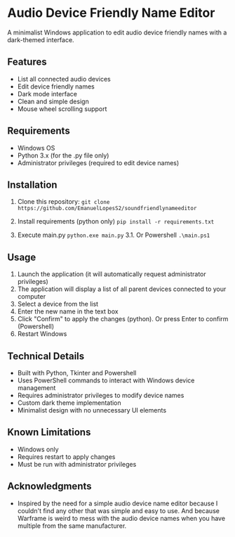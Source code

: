 # Audio Device Friendly Name Editor

A minimalist Windows application to edit audio device friendly names with a dark-themed interface.

## Features

- List all connected audio devices
- Edit device friendly names
- Dark mode interface
- Clean and simple design
- Mouse wheel scrolling support

## Requirements

- Windows OS
- Python 3.x (for the .py file only)
- Administrator privileges (required to edit device names)

## Installation

1. Clone this repository:
 `git clone https://github.com/EmanuelLopesS2/soundfriendlynameeditor`

2. Install requirements (python only)
 `pip install -r requirements.txt`

3. Execute main.py
 `python.exe main.py`
3.1. Or Powershell
 `.\main.ps1`

## Usage

1. Launch the application (it will automatically request administrator privileges)
2. The application will display a list of all parent devices connected to your computer
3. Select a device from the list
4. Enter the new name in the text box
5. Click "Confirm" to apply the changes (python). Or press Enter to confirm (Powershell)
6. Restart Windows

## Technical Details

- Built with Python, Tkinter and Powershell
- Uses PowerShell commands to interact with Windows device management
- Requires administrator privileges to modify device names
- Custom dark theme implementation
- Minimalist design with no unnecessary UI elements

## Known Limitations

- Windows only
- Requires restart to apply changes
- Must be run with administrator privileges

## Acknowledgments

- Inspired by the need for a simple audio device name editor because I couldn't find any other that was simple and easy to use. And because Warframe is weird to mess with the audio device names when you have multiple from the same manufacturer.
